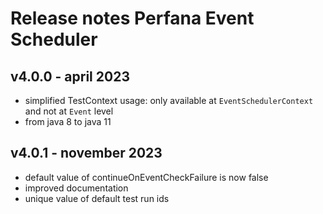 # Release notes Perfana Event Scheduler

## v4.0.0 - april 2023 
* simplified TestContext usage: only available at `EventSchedulerContext` and not at `Event` level
* from java 8 to java 11

## v4.0.1 - november 2023
* default value of continueOnEventCheckFailure is now false
* improved documentation
* unique value of default test run ids